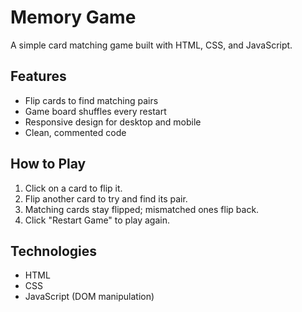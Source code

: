 # Memory Game

A simple card matching game built with HTML, CSS, and JavaScript.

## Features

- Flip cards to find matching pairs
- Game board shuffles every restart
- Responsive design for desktop and mobile
- Clean, commented code

## How to Play

1. Click on a card to flip it.
2. Flip another card to try and find its pair.
3. Matching cards stay flipped; mismatched ones flip back.
4. Click "Restart Game" to play again.

## Technologies

- HTML
- CSS
- JavaScript (DOM manipulation)
